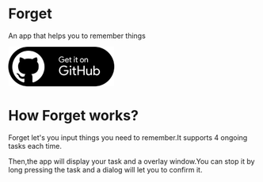 # Forget
An app that helps you to remember things

[<img src="https://github.com/HOCC2011/Forget/blob/master/Icon_download.svg"
    alt="Get it on Github"
    height="80">](https://github.com/HOCC2011/Forget/releases)

# How Forget works?
Forget let's you input things you need to remember.It supports 4 ongoing tasks each time. 
<p></p>
Then,the app will display your task and a overlay window.You can stop it by long pressing the task and a dialog will let you to confirm it.



